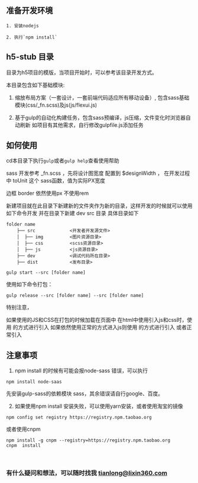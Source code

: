 ## 准备开发环境

```shell
1. 安装nodejs

2. 执行`npm install`
```

## h5-stub 目录

目录为h5项目的模版，当项目开始时，可以参考该目录开发方式。

本目录包含如下基础模块:

1. 缩放布局方案（一套设计，一套前端代码适应所有移动设备）, 包含sass基础模块(css/_fn.scss)及js(js/flexui.js)

2. 基于gulp的自动化构建任务，包含sass预编译，js压缩，文件变化时浏览器自动刷新
   如项目有其他需求，自行修改gulpfile.js添加任务

## 如何使用

cd本目录下执行`gulp`或者`gulp help`查看使用帮助

sass 开发参考 _fn.scss ，先将设计图宽度 配置到 $designWidth ， 在开发过程中 toUnit 这个 sass函数，值为实际PX宽度

边框 border 依然使用px 不使用rem

新建项目就在此目录下新建新的文件夹作为新的目录，这样开发的时候就可以使用如下命令开发
并在目录下新建 dev src 目录 具体目录如下
```shell
folder name
    ├── src             <开发者开发源文件>
    │  ├── img 	        <图片资源目录>
    │  ├── css          <scss资源目录>
    │  ├── js           <js资源目录>
    ├── dev             <调试代码所在目录>
    ├── dist            <发布目录>
```
```shell
gulp start --src [folder name] 
```

使用如下命令打包：

```shell
gulp release --src [folder name] --src [folder name]
```

特别注意，

如果使用的JS和CSS在打包的时候加载在页面中
在html中使用引入js和css时，使用 <!-- import(**/**/*.{js,html}) --> 的方式进行引入
如果依然使用正常的方式进入js则使用 <!-- link(**/**/*.{js,html}) --> 的方式进行引入 或者正常引入

## 注意事项

1. npm install 的时候有可能会报node-sass 错误，可以执行

 ```shell
 npm install node-saas
 ```

先安装gulp-sass的依赖模块 sass，其余错误请自行google、百度。

2. 如果使用npm install  安装失败，可以使用yarn安装，或者使用淘宝的镜像

 ```shell
 npm config set registry https://registry.npm.taobao.org
 ```

 或者使用cnpm
 ```shell
 npm install -g cnpm --registry=https://registry.npm.taobao.org
 cnpm  install
 ```
 ​
### 有什么疑问和想法，可以随时找我 tianlong@lixin360.com
 